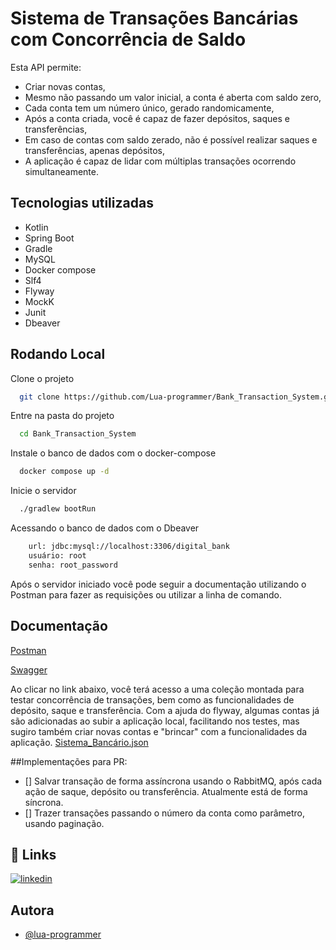 
# Sistema de Transações Bancárias com Concorrência de Saldo

Esta API permite:

- Criar novas contas,
- Mesmo não passando um valor inicial, a conta é aberta com saldo zero,
- Cada conta tem um número único, gerado randomicamente,
- Após a conta criada, você é capaz de fazer depósitos, saques e transferências,
- Em caso de contas com saldo zerado, não é possível realizar saques e transferências, apenas depósitos,
- A aplicação é capaz de lidar com múltiplas transações ocorrendo simultaneamente.

## Tecnologias utilizadas
- Kotlin
- Spring Boot
- Gradle
- MySQL
- Docker compose
- Slf4
- Flyway
- MockK
- Junit
- Dbeaver

## Rodando Local

Clone o projeto

```bash
  git clone https://github.com/Lua-programmer/Bank_Transaction_System.git
```

Entre na pasta do projeto

```bash
  cd Bank_Transaction_System
```

Instale o banco de dados com o docker-compose

```bash
  docker compose up -d
```

Inicie o servidor

```bash
  ./gradlew bootRun
```
Acessando o banco de dados com o Dbeaver
```bash
    url: jdbc:mysql://localhost:3306/digital_bank
    usuário: root
    senha: root_password
```

Após o servidor iniciado você pode seguir a documentação utilizando o Postman para fazer as requisições ou utilizar a linha de comando.

## Documentação

[Postman](https://www.postman.com/red-robot-505129/sistema-bancrio/collection/91zn228/tabela-verdade)

[Swagger](http://localhost:8080/swagger-ui/index.html)


Ao clicar no link abaixo, você terá acesso a uma coleção montada para testar concorrência de transações, bem como as funcionalidades de depósito, saque e transferência.
Com a ajuda do flyway, algumas contas já são adicionadas ao subir a aplicação local, facilitando nos testes, mas sugiro também criar novas contas e "brincar" com a funcionalidades da aplicação.
[Sistema_Bancário.json](sistema_bancario.json)

##Implementações para PR:
- [] Salvar transação de forma assíncrona usando o RabbitMQ, após cada ação de saque, depósito ou transferência. Atualmente está de forma síncrona.
- [] Trazer transações passando o número da conta como parâmetro, usando paginação.


## 🔗 Links
[![linkedin](https://img.shields.io/badge/linkedin-0A66C2?style=for-the-badge&logo=linkedin&logoColor=white)](https://www.linkedin.com/in/luanamelissaprogrammer/)

## Autora

- [@lua-programmer](https://github.com/Lua-programmer)


